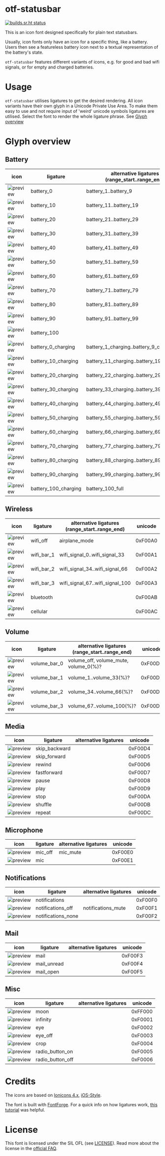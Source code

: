 # otf-statusbar

[![builds.sr.ht status](https://builds.sr.ht/~grmat/statusbar.svg)](https://builds.sr.ht/~grmat/statusbar?)

This is an icon font designed specifically for plain text statusbars.

Usually, icon fonts only have an icon for a specific thing, like a battery.
Users then see a featureless battery icon next to a textual representation of the battery's state.

`otf-statusbar` features different variants of icons, e.g. for good and bad wifi signals, or for empty and charged batteries.


# Usage

`otf-statusbar` utilises ligatures to get the desired rendering.
All icon variants have their own glyph in a Unicode Private Use Area.
To make them easy to use and not require input of 'weird' unicode symbols ligatures are utilised.
Select the font to render the whole ligature phrase. See [Glyph overview](#glyph-overview)


# Glyph overview

## Battery

| icon                                       | ligature             | alternative ligatures (range_start..range_end) | unicode |
| ---                                        | ---                  | ---                                            | ---     |
| ![preview](icons/battery-00.svg)           | battery_0            | battery_1..battery_9                           | 0xF00B0 |
| ![preview](icons/battery-10.svg)           | battery_10           | battery_11..battery_19                         | 0xF00B1 |
| ![preview](icons/battery-20.svg)           | battery_20           | battery_21..battery_29                         | 0xF00B2 |
| ![preview](icons/battery-30.svg)           | battery_30           | battery_31..battery_39                         | 0xF00B3 |
| ![preview](icons/battery-40.svg)           | battery_40           | battery_41..battery_49                         | 0xF00B4 |
| ![preview](icons/battery-50.svg)           | battery_50           | battery_51..battery_59                         | 0xF00B5 |
| ![preview](icons/battery-60.svg)           | battery_60           | battery_61..battery_69                         | 0xF00B6 |
| ![preview](icons/battery-70.svg)           | battery_70           | battery_71..battery_79                         | 0xF00B7 |
| ![preview](icons/battery-80.svg)           | battery_80           | battery_81..battery_89                         | 0xF00B8 |
| ![preview](icons/battery-90.svg)           | battery_90           | battery_91..battery_99                         | 0xF00B9 |
| ![preview](icons/battery-100.svg)          | battery_100          |                                                | 0xF00BA |
| ![preview](icons/battery-00-charging.svg)  | battery_0_charging   | battery_1_charging..battery_9_charging         | 0xF00C0 |
| ![preview](icons/battery-10-charging.svg)  | battery_10_charging  | battery_11_charging..battery_19_charging       | 0xF00C1 |
| ![preview](icons/battery-20-charging.svg)  | battery_20_charging  | battery_22_charging..battery_29_charging       | 0xF00C2 |
| ![preview](icons/battery-30-charging.svg)  | battery_30_charging  | battery_33_charging..battery_39_charging       | 0xF00C3 |
| ![preview](icons/battery-40-charging.svg)  | battery_40_charging  | battery_44_charging..battery_49_charging       | 0xF00C4 |
| ![preview](icons/battery-50-charging.svg)  | battery_50_charging  | battery_55_charging..battery_59_charging       | 0xF00C5 |
| ![preview](icons/battery-60-charging.svg)  | battery_60_charging  | battery_66_charging..battery_69_charging       | 0xF00C6 |
| ![preview](icons/battery-70-charging.svg)  | battery_70_charging  | battery_77_charging..battery_79_charging       | 0xF00C7 |
| ![preview](icons/battery-80-charging.svg)  | battery_80_charging  | battery_88_charging..battery_89_charging       | 0xF00C8 |
| ![preview](icons/battery-90-charging.svg)  | battery_90_charging  | battery_99_charging..battery_99_charging       | 0xF00C9 |
| ![preview](icons/battery-100-charging.svg) | battery_100_charging | battery_100_full                               | 0xF00CA |

## Wireless

| icon                             | ligature   | alternative ligatures (range_start..range_end) | unicode |
| ---                              | ---        | ---                                            | ---     |
| ![preview](icons/wifi-off.svg)   | wifi_off   | airplane_mode                                  | 0xF00A0 |
| ![preview](icons/wifi-bar-1.svg) | wifi_bar_1 | wifi_signal_0..wifi_signal_33                  | 0xF00A1 |
| ![preview](icons/wifi-bar-2.svg) | wifi_bar_2 | wifi_signal_34..wifi_signal_66                 | 0xF00A2 |
| ![preview](icons/wifi-bar-3.svg) | wifi_bar_3 | wifi_signal_67..wifi_signal_100                | 0xF00A3 |
| ![preview](icons/bluetooth.svg)  | bluetooth  |                                                | 0xF00AB |
| ![preview](icons/cellular.svg)   | cellular   |                                                | 0xF00AC |

## Volume

| icon                           | ligature     | alternative ligatures (range_start..range_end) | unicode |
| ---                            | ---          | ---                                            | ---     |
| ![preview](icons/volume-0.svg) | volume_bar_0 | volume_off, volume_mute, volume_0(%)?          | 0xF00D0 |
| ![preview](icons/volume-1.svg) | volume_bar_1 | volume_1..volume_33(%)?                        | 0xF00D1 |
| ![preview](icons/volume-2.svg) | volume_bar_2 | volume_34..volume_66(%)?                       | 0xF00D2 |
| ![preview](icons/volume-3.svg) | volume_bar_3 | volume_67..volume_100(%)?                      | 0xF00D3 |

## Media

| icon                                | ligature      | alternative ligatures | unicode |
| ---                                 | ---           | ---                   | ---     |
| ![preview](icons/skip-backward.svg) | skip_backward |                       | 0xF00D4 |
| ![preview](icons/skip-forward.svg)  | skip_forward  |                       | 0xF00D5 |
| ![preview](icons/rewind.svg)        | rewind        |                       | 0xF00D6 |
| ![preview](icons/fastforward.svg)   | fastforward   |                       | 0xF00D7 |
| ![preview](icons/pause.svg)         | pause         |                       | 0xF00D8 |
| ![preview](icons/play.svg)          | play          |                       | 0xF00D9 |
| ![preview](icons/square.svg)        | stop          |                       | 0xF00DA |
| ![preview](icons/shuffle.svg)       | shuffle       |                       | 0xF00DB |
| ![preview](icons/repeat.svg)        | repeat        |                       | 0xF00DC |

## Microphone

| icon                          | ligature | alternative ligatures | unicode |
| ---                           | ---      | ---                   | ---     |
| ![preview](icons/mic-off.svg) | mic_off  | mic_mute              | 0xF00E0 |
| ![preview](icons/mic.svg)     | mic      |                       | 0xF00E1 |

## Notifications

| icon                                        | ligature           | alternative ligatures | unicode |
| ---                                         | ---                | ---                   | ---     |
| ![preview](icons/notifications.svg)         | notifications      |                       | 0xF00F0 |
| ![preview](icons/notifications-off.svg)     | notifications_off  | notifications_mute    | 0xF00F1 |
| ![preview](icons/notifications-outline.svg) | notifications_none |                       | 0xF00F2 |

## Mail

| icon                              | ligature    | alternative ligatures | unicode |
| ---                               | ---         | ---                   | ---     |
| ![preview](icons/mail.svg)        | mail        |                       | 0xF00F3 |
| ![preview](icons/mail-unread.svg) | mail_unread |                       | 0xF00F4 |
| ![preview](icons/mail-open.svg)   | mail_open   |                       | 0xF00F5 |

## Misc

| icon                                   | ligature         | alternative ligatures | unicode |
| ---                                    | ---              | ---                   | ---     |
| ![preview](icons/moon.svg)             | moon             |                       | 0xFF000 |
| ![preview](icons/infinite.svg)         | infinity         |                       | 0xF0001 |
| ![preview](icons/eye.svg)              | eye              |                       | 0xF0002 |
| ![preview](icons/eye-off.svg)          | eye_off          |                       | 0xF0003 |
| ![preview](icons/crop.svg)             | crop             |                       | 0xF0004 |
| ![preview](icons/radio-button-on.svg)  | radio_button_on  |                       | 0xF0005 |
| ![preview](icons/radio-button-off.svg) | radio_button_off |                       | 0xF0006 |


# Credits

The icons are based on [Ionicons 4.x][1], [iOS-Style][1.1].

The font is built with [FontForge][2]. For a quick info on how ligatures work, [this tutorial][3] was helpful.


# License

This font is licensed under the SIL OFL (see [LICENSE](./LICENSE)). Read more about the license in the [official FAQ][4].


[1]: https://github.com/ionic-team/ionicons/tree/4.x
[1.1]: https://ionic.io/ionicons/v4
[2]: https://fontforge.github.io
[3]: https://www.youtube.com/watch?v=UUUeogQAjv0&t=213
[4]: https://scripts.sil.org/cms/scripts/page.php?item_id=OFL-FAQ_web

